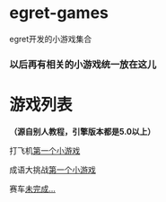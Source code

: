 # egret-games
egret开发的小游戏集合

### 以后再有相关的小游戏统一放在这儿

# 游戏列表

**（源自别人教程，引擎版本都是5.0以上）**

打飞机[第一个小游戏](https://github.com/haoza/egret-games/tree/master/egret-Plane)

成语大挑战[第一个小游戏](https://github.com/haoza/egret-crossword)

赛车[未完成...](https://github.com/haoza/egret-games/tree/master/egret-courses)
